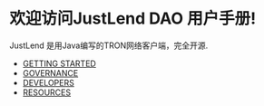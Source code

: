 # 欢迎访问JustLend DAO 用户手册!

JustLend 是用Java编写的TRON网络客户端，完全开源.

* [GETTING STARTED](getting_started/overview.md)
* [GOVERNANCE](governance/jips.md)
* [DEVELOPERS](developers/contracts_overview.md)
* [RESOURCES](resources/community.md)
